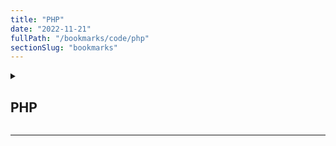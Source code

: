 ```yaml
---
title: "PHP"
date: "2022-11-21"
fullPath: "/bookmarks/code/php"
sectionSlug: "bookmarks"
---
```


<details>
<summary>

## PHP

</summary>

<p>

- [Learn PHP - Free Interactive PHP Tutorial](http://www.learn-php.org/)
- [(Re)installing PHP on Mac OS X — justin hileman dot info](http://justinhileman.info/article/reinstalling-php-on-mac-os-x/)
- [Composer - how to install and use it on Mac OS. Install it by brew, docker or zip.](https://pilsniak.com/install-composer-mac-os/)
- [On PHP Language Constructs and Parentheses | Thorsten Frommen](https://tfrommen.de/on-php-language-constructs-and-parentheses/)

</p>
</details>

---
